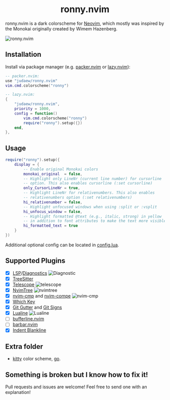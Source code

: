<div align="center">

# ronny.nvim

</div>

ronny.nvim is a dark colorscheme for [Neovim](https://github.com/neovim/neovim), which mostly was inspired by the Monokai originally created by Wimem Hazenberg.

![ronny.nvim](preview/ronny.png)

## Installation

Install via package manager (e.g. [packer.nvim](https://github.com/wbthomason/packer.nvim) or [lazy.nvim](https://github.com/folke/lazy.nvim)):

```lua
-- packer.nvim:
use "judaew/ronny.nvim"
vim.cmd.colorscheme("ronny")

-- lazy.nvim:
{
    "judaew/ronny.nvim",
    priority = 1000,
    config = function()
        vim.cmd.colorscheme("ronny")
        require("ronny").setup({})
    end,
},
```

## Usage

```lua
require("ronny").setup({
    display = {
        -- Enable original Monokai colors
        monokai_original  = false,
        -- Highlight only LineNr (current line number) for cursorline
        -- option. This also enables cursorline (:set cursorline)
        only_CursorLineNr = true,
        -- Highlight LineNr for relativenumbers. This also enables
        -- relativenumbers option (:set relativenumbers)
        hi_relativenumber = false,
        -- Highlight unfocused windows when using :split or :vsplit
        hi_unfocus_window = false,
        -- Highlight formatted @text (e.g., italic, strong) in yellow
        -- in addition to font attributes to make the text more visible
        hi_formatted_text = true
    }
})
```

Additional optional config can be located in [config.lua](lua/ronny/config.lua).

## Supported Plugins

- [x] [LSP](https://github.com/neovim/nvim-lspconfig)/[Diagnostics](https://neovim.io/doc/user/diagnostic.html)
  ![Diagnostic](preview/diagnostic.png)
- [x] [TreeSitter](https://github.com/nvim-treesitter/nvim-treesitter)
- [x] [Telescope](https://github.com/nvim-telescope/telescope.nvim)
  ![telescope](preview/telescope.png)
- [x] [NvimTree](https://github.com/kyazdani42/nvim-tree.lua)
  ![nvimtree](preview/nvimtree.png)
- [x] [nvim-cmp](https://github.com/hrsh7th/nvim-cmp) and [nvim-compe](https://github.com/hrsh7th/nvim-compe)
  ![nvim-cmp](preview/nvim-cmp.png)
- [x] [Which Key](https://github.com/folke/which-key.nvim)
- [x] [Git Gutter](https://github.com/airblade/vim-gitgutter) and [Git Signs](https://github.com/lewis6991/gitsigns.nvim)
- [x] [Lualine](https://github.com/hoob3rt/lualine.nvim)
  ![Lualine](preview/lualine.png)
- [ ] [bufferline.nvim](https://github.com/akinsho/bufferline.nvim)
- [ ] [barbar.nvim](https://github.com/romgrk/barbar.nvim)
- [x] [Indent Blankline](https://github.com/lukas-reineke/indent-blankline.nvim)

## Extra folder

- [kitty](https://sw.kovidgoyal.net/kitty/) color scheme, [go](extra/kitty/ronny.conf).

## Something is broken but I know how to fix it!

Pull requests and issues are welcome! Feel free to send one with an explanation!
